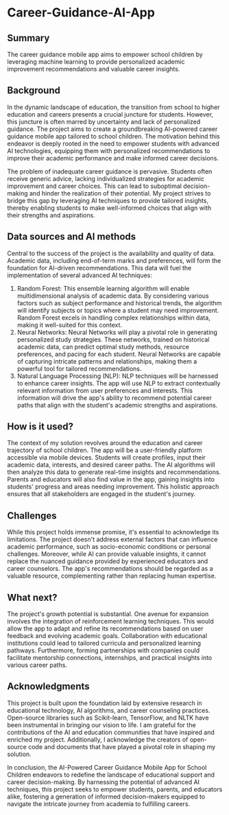 <!-- This is the markdown template for the final project of the Building AI course, 
created by Reaktor Innovations and University of Helsinki. 
Copy the template, paste it to your GitHub README and edit! -->

# Career-Guidance-AI-App

## Summary

The career guidance mobile app aims to empower school children by leveraging machine learning to provide personalized academic improvement recommendations and valuable career insights.


## Background

In the dynamic landscape of education, the transition from school to higher education and careers presents a crucial juncture for students. However, this juncture is often marred by uncertainty and lack of personalized guidance. The project aims to create a groundbreaking AI-powered career guidance mobile app tailored to school children. The motivation behind this endeavor is deeply rooted in the need to empower students with advanced AI technologies, equipping them with personalized recommendations to improve their academic performance and make informed career decisions.

The problem of inadequate career guidance is pervasive. Students often receive generic advice, lacking individualized strategies for academic improvement and career choices. This can lead to suboptimal decision-making and hinder the realization of their potential. My project strives to bridge this gap by leveraging AI techniques to provide tailored insights, thereby enabling students to make well-informed choices that align with their strengths and aspirations.

## Data sources and AI methods

Central to the success of the project is the availability and quality of data. Academic data, including end-of-term marks and preferences, will form the foundation for AI-driven recommendations. This data will fuel the implementation of several advanced AI techniques:

1.	Random Forest: This ensemble learning algorithm will enable multidimensional analysis of academic data. By considering various factors such as subject performance and historical trends, the algorithm will identify subjects or topics where a student may need improvement. Random Forest excels in handling complex relationships within data, making it well-suited for this context.
2.	Neural Networks: Neural Networks will play a pivotal role in generating personalized study strategies. These networks, trained on historical academic data, can predict optimal study methods, resource preferences, and pacing for each student. Neural Networks are capable of capturing intricate patterns and relationships, making them a powerful tool for tailored recommendations.
3.	Natural Language Processing (NLP): NLP techniques will be harnessed to enhance career insights. The app will use NLP to extract contextually relevant information from user preferences and interests. This information will drive the app's ability to recommend potential career paths that align with the student's academic strengths and aspirations.

## How is it used?

The context of my solution revolves around the education and career trajectory of school children. The app will be a user-friendly platform accessible via mobile devices. Students will create profiles, input their academic data, interests, and desired career paths. The AI algorithms will then analyze this data to generate real-time insights and recommendations. Parents and educators will also find value in the app, gaining insights into students' progress and areas needing improvement. This holistic approach ensures that all stakeholders are engaged in the student's journey.

## Challenges

While this project holds immense promise, it's essential to acknowledge its limitations. The project doesn't address external factors that can influence academic performance, such as socio-economic conditions or personal challenges. Moreover, while AI can provide valuable insights, it cannot replace the nuanced guidance provided by experienced educators and career counselors. The app's recommendations should be regarded as a valuable resource, complementing rather than replacing human expertise.

## What next?

The project's growth potential is substantial. One avenue for expansion involves the integration of reinforcement learning techniques. This would allow the app to adapt and refine its recommendations based on user feedback and evolving academic goals. Collaboration with educational institutions could lead to tailored curricula and personalized learning pathways. Furthermore, forming partnerships with companies could facilitate mentorship connections, internships, and practical insights into various career paths. 


## Acknowledgments

This project is built upon the foundation laid by extensive research in educational technology, AI algorithms, and career counseling practices. Open-source libraries such as Scikit-learn, TensorFlow, and NLTK have been instrumental in bringing our vision to life. I am grateful for the contributions of the AI and education communities that have inspired and enriched my project. Additionally, I acknowledge the creators of open-source code and documents that have played a pivotal role in shaping my solution.

In conclusion, the AI-Powered Career Guidance Mobile App for School Children endeavors to redefine the landscape of educational support and career decision-making. By harnessing the potential of advanced AI techniques, this project seeks to empower students, parents, and educators alike, fostering a generation of informed decision-makers equipped to navigate the intricate journey from academia to fulfilling careers.
